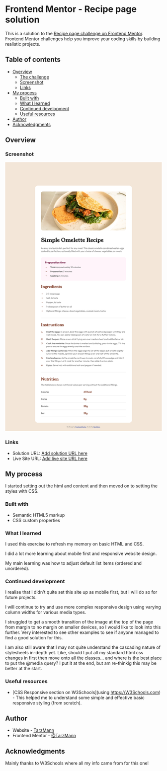 # Frontend Mentor - Recipe page solution

This is a solution to the [Recipe page challenge on Frontend Mentor](https://www.frontendmentor.io/challenges/recipe-page-KiTsR8QQKm). Frontend Mentor challenges help you improve your coding skills by building realistic projects. 

## Table of contents

- [Overview](#overview)
  - [The challenge](#the-challenge)
  - [Screenshot](#screenshot)
  - [Links](#links)
- [My process](#my-process)
  - [Built with](#built-with)
  - [What I learned](#what-i-learned)
  - [Continued development](#continued-development)
  - [Useful resources](#useful-resources)
- [Author](#author)
- [Acknowledgments](#acknowledgments)

## Overview

### Screenshot

![Screenshot of my solution](./recipe-main-page-TaraMann.png)

### Links

- Solution URL: [Add solution URL here](https://your-solution-url.com)
- Live Site URL: [Add live site URL here](https://your-live-site-url.com)

## My process

I started setting out the html and content and then moved on to setting the styles with CSS.

### Built with

- Semantic HTML5 markup
- CSS custom properties

### What I learned

I used this exercise to refresh my memory on basic HTML and CSS.

I did a lot more learning about mobile first and responsive website design.

My main learning was how to adjust default list items (ordered and unordered).

### Continued development

I realise that I didn't quite set this site up as mobile first, but I will do so for future projects.

I will continue to try and use more complex responsive design using varying column widths for various media types.

I struggled to get a smooth transition of the image at the top of the page from margin to no margin on smaller devices, so I would like to look into this further. Very interested to see other examples to see if anyone managed to find a good solution for this.

I am also still aware that I may not quite understand the cascading nature of stylesheets in-depth yet. Like, should I put all my standard html css changes in first then move onto all the classes... and where is the best place to put the @media query? I put it at the end, but am re-thinkig this may be better at the start.

### Useful resources

- [CSS Responsive section on W3Schools](using https://W3Schools.com) - This helped me to understand some simple and effective basic responsive styling (from scratch).

## Author

- Website - [TarzMann](https://github.com/TarzMann)
- Frontend Mentor - [@TarzMann](https://www.frontendmentor.io/profile/TarzMann)

## Acknowledgments

Mainly thanks to W3Schools where all my info came from for this one!
